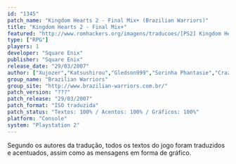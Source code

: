 ```yaml
---
id: "1345"
patch_name: "Kingdom Hearts 2 - Final Mix+ (Brazilian Warriors)"
title: "Kingdom Hearts 2 - Final Mix+"
featured: "http://www.romhackers.org/imagens/traducoes/[PS2] Kingdom Hearts 2 Final Mix+ - Brazilian Warriors - 1.jpg"
type: ["RPG"]
players: 1
developer: "Square Enix"
publisher: "Square Enix"
release_date: "29/03/2007"
author: ["Xujozer","Katsushirou","Gledson999","Sorinha Phantasie","Crazycatz00","Soraiko-San"]
group_name: "Brazilian Warriors"
group_site: "http://www.brazilian-warriors.com.br/"
patch_version: "???"
patch_release: "29/03/2007"
patch_format: "ISO traduzida"
patch_status: "Textos: 100% / Acentos: 100% / Gráficos: 100%"
platform: "Console"
system: "Playstation 2"
---
```


Segundo os autores da tradução, todos os textos do jogo foram traduzidos e acentuados, assim como as mensagens em forma de gráfico.